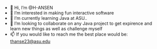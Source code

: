 - 👋 Hi, I’m @H-ANSEN
- 👀 I’m interested in making fun interactive software
- 🌱 I’m currently learning Java at ASU.. 
- 💞️ I’m looking to collaborate on any Java project to get expirence and learn new things as well as challenge myself
- 📫 If you would like to reach me the best place would be: thanse23@asu.edu

<!---
H-ANSEN/H-ANSEN is a ✨ special ✨ repository because its `README.md` (this file) appears on your GitHub profile.
You can click the Preview link to take a look at your changes.
--->
